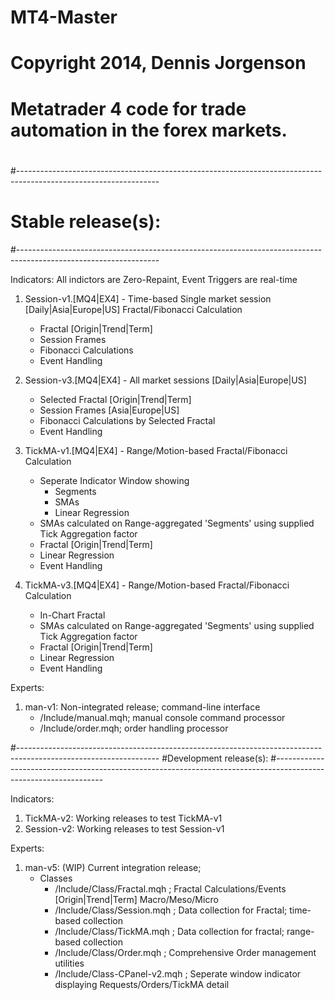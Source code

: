 # MT4-Master
# Copyright 2014, Dennis Jorgenson

# 
# Metatrader 4 code for trade automation in the forex markets.
# 

#-----------------------------------------------------------------------------------------------------------------
# Stable release(s):
#-----------------------------------------------------------------------------------------------------------------

Indicators: All indictors are Zero-Repaint, Event Triggers are real-time

1. Session-v1.[MQ4|EX4] - Time-based Single market session [Daily|Asia|Europe|US] Fractal/Fibonacci Calculation
   - Fractal [Origin|Trend|Term]
   - Session Frames
   - Fibonacci Calculations
   - Event Handling
    
2. Session-v3.[MQ4|EX4] - All market sessions [Daily|Asia|Europe|US]
   - Selected Fractal [Origin|Trend|Term]
   - Session Frames [Asia|Europe|US]
   - Fibonacci Calculations by Selected Fractal
   - Event Handling
    
3. TickMA-v1.[MQ4|EX4] - Range/Motion-based Fractal/Fibonacci Calculation
   - Seperate Indicator Window showing
       - Segments
       - SMAs
       - Linear Regression
   - SMAs calculated on Range-aggregated 'Segments' using supplied Tick Aggregation factor
   - Fractal [Origin|Trend|Term]
   - Linear Regression
   - Event Handling
    
4. TickMA-v3.[MQ4|EX4] - Range/Motion-based Fractal/Fibonacci Calculation
   - In-Chart Fractal
   - SMAs calculated on Range-aggregated 'Segments' using supplied Tick Aggregation factor
   - Fractal [Origin|Trend|Term]
   - Linear Regression
   - Event Handling

Experts:

1. man-v1: Non-integrated release; command-line interface
    - /Include/manual.mqh; manual console command processor
    - /Include/order.mqh; order handling processor

#-----------------------------------------------------------------------------------------------------------------
#Development release(s):
#-----------------------------------------------------------------------------------------------------------------

Indicators:

1. TickMA-v2: Working releases to test TickMA-v1
2. Session-v2: Working releases to test Session-v1

Experts:

1. man-v5: (WIP) Current integration release;
   - Classes
     - /Include/Class/Fractal.mqh   ; Fractal Calculations/Events [Origin|Trend|Term] Macro/Meso/Micro 
     - /Include/Class/Session.mqh   ; Data collection for Fractal; time-based collection
     - /Include/Class/TickMA.mqh    ; Data collection for fractal; range-based collection
     - /Include/Class/Order.mqh     ; Comprehensive Order management utilities
     - /Include/Class-CPanel-v2.mqh ; Seperate window indicator displaying Requests/Orders/TickMA detail 
